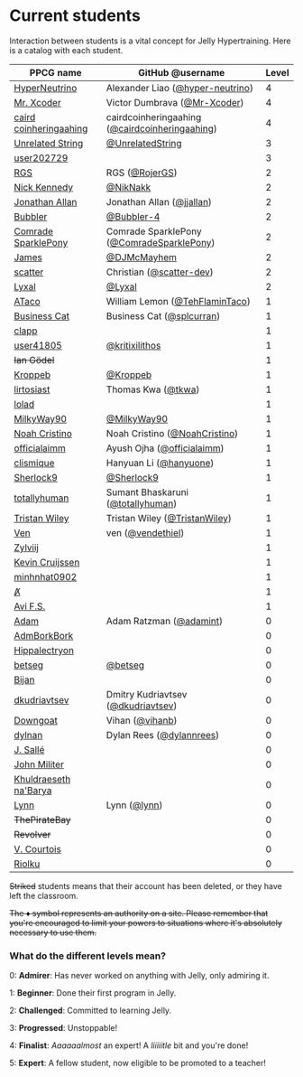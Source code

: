 # Current students

Interaction between students is a vital concept for Jelly Hypertraining. Here is a catalog with each student.

|PPCG name|GitHub @username|Level|
|---------|----------------|-----|
|[HyperNeutrino](https://codegolf.stackexchange.com/users/68942/hyperneutrino)|Alexander Liao ([@hyper-neutrino](https://github.com/hyper-neutrino))|4|
|[Mr. Xcoder](https://codegolf.stackexchange.com/users/59487/mr-xcoder)|Victor Dumbrava ([@Mr-Xcoder](https://github.com/Mr-Xcoder))|4|
|[caird coinheringaahing](https://codegolf.stackexchange.com/users/66833/caird-coinheringaahing)|cairdcoinheringaahing ([@cairdcoinheringaahing](https://github.com/cairdcoinheringaahing))|4|
|[Unrelated String](https://codegolf.stackexchange.com/users/85334/unrelated-string)|[@UnrelatedString](https://github.com/UnrelatedString)|3|
|[user202729](https://codegolf.stackexchange.com/users/69850/user202729)||3|
|[RGS](https://codegolf.stackexchange.com/users/75323/rgs)|RGS ([@RojerGS](https://github.com/RojerGS))|2|
|[Nick Kennedy](https://codegolf.stackexchange.com/users/42248/nick-kennedy)|[@NikNakk](https://github.com/NikNakk)|2|
|[Jonathan Allan](https://codegolf.stackexchange.com/users/53748/jonathan-allan)|Jonathan Allan ([@jjallan](https://github.com/jjallan))|2|
|[Bubbler](https://codegolf.stackexchange.com/users/78410/bubbler)|[@Bubbler-4](https://github.com/Bubbler-4)|2|
|[Comrade SparklePony](https://codegolf.stackexchange.com/users/64159/binary-barriolage)|Comrade SparklePony ([@ComradeSparklePony](https://github.com/ComradeSparklePony))|2|
|[James](https://codegolf.stackexchange.com/users/31716/james)|[@DJMcMayhem](https://github.com/DJMcMayhem/)|2|
|[scatter](https://codegolf.stackexchange.com/users/70388/christian)|Christian ([@scatter-dev](https://github.com/scatter-dev))|2|
|[Lyxal](https://codegolf.stackexchange.com/users/78850/lyxal)|[@Lyxal](https://github.com/Lyxal)|2|
|[ATaco](https://codegolf.stackexchange.com/users/58375/ataco)|William Lemon ([@TehFlaminTaco](https://github.com/TehFlaminTaco))|1|
|[Business Cat](https://codegolf.stackexchange.com/users/53880/business-cat)|Business Cat ([@splcurran](https://github.com/splcurran))|1|
|[clapp](https://codegolf.stackexchange.com/users/41447/clapp)||1|
|[user41805](https://codegolf.stackexchange.com/users/41805/user41805)|[@kritixilithos](https://github.com/kritixilithos)|1|
|~~Ian Gödel~~||1|
|[Kroppeb](https://codegolf.stackexchange.com/users/81957/kroppeb)|[@Kroppeb](https://github.com/Kroppeb)|1|
|[lirtosiast](https://codegolf.stackexchange.com/users/39328/lirtosiast)|Thomas Kwa ([@tkwa](https://github.com/tkwa))|1|
|[lolad](https://codegolf.stackexchange.com/users/75059/lolad)||1|
|[MilkyWay90](https://codegolf.stackexchange.com/users/83048/milkyway90)|[@MilkyWay90](https://github.com/MilkyWay90)|1|
|[Noah Cristino](https://codegolf.stackexchange.com/users/61877/noah-cristino)|Noah Cristino ([@NoahCristino](https://github.com/NoahCristino))|1|
|[officialaimm](https://codegolf.stackexchange.com/users/59523/officialaimm)|Ayush Ojha ([@officialaimm](https://github.com/officialaimm))|1|
|[clismique](https://codegolf.stackexchange.com/users/49561/clismique)|Hanyuan Li ([@hanyuone](https://github.com/hanyuone))|1|
|[Sherlock9](https://codegolf.stackexchange.com/users/47581/sherlock9)|[@Sherlock9](https://github.com/Sherlock9)|1|
|[totallyhuman](https://codegolf.stackexchange.com/users/68615/totallyhuman)|Sumant Bhaskaruni ([@totallyhuman](https://github.com/totallyhuman))|1|
|[Tristan Wiley](https://codegolf.stackexchange.com/users/63690/tristan-wiley)|Tristan Wiley ([@TristanWiley](https://github.com/TristanWiley))|1|
|[Ven](https://codegolf.stackexchange.com/users/8328/ven)|ven ([@vendethiel](https://github.com/vendethiel))|1|
|[Zylviij](https://codegolf.stackexchange.com/users/30134/zylviij)||1|
|[Kevin Cruijssen](https://codegolf.stackexchange.com/users/52210/kevin-cruijssen)||1|
|[minhnhat0902](https://codegolf.stackexchange.com/users/94715/minhnhat0902)||1|
|[Λ̸̸](https://codegolf.stackexchange.com/users/92069/Λ%CC%B8%CC%B8)||1|
|[Avi F.S.](https://codegolf.stackexchange.com/users/87594/avi-f-s)||1|
|[Adam](https://codegolf.stackexchange.com/users/85825/adam)|Adam Ratzman ([@adamint](https://github.com/adamint))|0|
|[AdmBorkBork](https://codegolf.stackexchange.com/users/42963/admborkbork)||0|
|[Hippalectryon](https://codegolf.stackexchange.com/users/25056/hippalectryon)||0|
|[betseg](https://codegolf.stackexchange.com/users/56721/betseg)|[@betseg](https://github.com/betseg)|0|
|[Bijan](https://codegolf.stackexchange.com/users/66907/bijan)||0|
|[dkudriavtsev](https://codegolf.stackexchange.com/users/53551/dkudriavtsev)|Dmitry Kudriavtsev ([@dkudriavtsev](https://github.com/dkudriavtsev))|0|
|[Downgoat](https://codegolf.stackexchange.com/users/40695/downgoat)|Vihan ([@vihanb](https://github.com/vihanb))|0|
|[dylnan](https://codegolf.stackexchange.com/users/75553/dylnan)|Dylan Rees ([@dylannrees](https://github.com/dylannrees))|0|
|[J. Sallé](https://codegolf.stackexchange.com/users/74163/j-salle)||0|
|[John Militer](https://codegolf.stackexchange.com/users/70852/john-militer)||0|
|[Khuldraeseth na'Barya](https://codegolf.stackexchange.com/users/73884/khuldraeseth-nabarya)||0|
|[Lynn](https://codegolf.stackexchange.com/users/3852/lynn)|Lynn ([@lynn](https://github.com/lynn))|0|
|~~ThePirateBay~~||0|
|~~Revolver~~||0|
|[V. Courtois](https://codegolf.stackexchange.com/users/71499/v-courtois)||0|
|[Riolku](https://codegolf.stackexchange.com/users/90304/riolku)||0|

~~Striked~~ students means that their account has been deleted, or they have left the classroom.


~~The ♦ symbol represents an authority on a site. Please remember that you're encouraged to limit your powers to situations where it's absolutely necessary to use them.~~

### What do the different levels mean?

0: **Admirer**: Has never worked on anything with Jelly, only admiring it.

1: **Beginner**: Done their first program in Jelly.

2: **Challenged**: Committed to learning Jelly.

3: **Progressed**: Unstoppable!

4: **Finalist**: *Aaaaaalmost* an expert! A *liiiiitle* bit and you're done!

5: **Expert**: A fellow student, now eligible to be promoted to a teacher!
